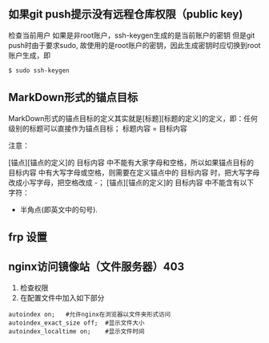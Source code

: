 ## 如果git push提示没有远程仓库权限（public key)
检查当前用户
如果是非root账户，ssh-keygen生成的是当前账户的密钥
但是git push时由于要求sudo, 故使用的是root账户的密钥，因此生成密钥时应切换到root账户生成，即
```bash
$ sudo ssh-keygen
```

## MarkDown形式的锚点目标
MarkDown形式的锚点目标的定义其实就是[标题][标题的定义]的定义，即：任何级别的标题可以直接作为锚点目标；
标题内容 = 目标内容

注意：

[锚点][锚点的定义]的 目标内容 中不能有大家字母和空格，所以如果锚点目标的 目标内容 中有大写字母或空格，则需要在定义锚点中的 目标内容 时，把大写字母改成小写字母，把空格改成 -；
[锚点][锚点的定义]的 目标内容 中不能含有以下字符：

- 半角点(即英文中的句号).

## frp 设置

## nginx访问镜像站（文件服务器）403

1. 检查权限
2. 在配置文件中加入如下部分
```
autoindex on;   #允许nginx在浏览器以文件夹形式访问
autoindex_exact_size off;  #显示文件大小
autoindex_localtime on;    #显示文件时间
```

